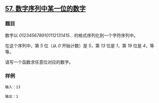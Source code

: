## [57. 数字序列中某一位的数字](https://www.acwing.com/problem/content/52/)

### 题目

数字以 *0123456789101112131415…* 的格式序列化到一个字符序列中。

在这个序列中，第 *5* 位（从 *0* 开始计数）是 *5*，第 *13* 位是 *1*，第 *19* 位是 *4*，等等。

请写一个函数求任意位对应的数字。

### 样例

```
输入：13

输出：1
```
